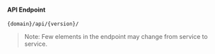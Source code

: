 #### API Endpoint

```
{domain}/api/{version}/
```

> Note: Few elements in the endpoint may change from service to service.
